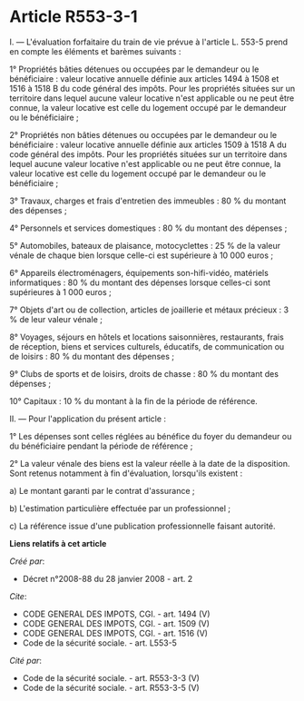 # Article R553-3-1

I. ― L'évaluation forfaitaire du train de vie prévue à l'article L. 553-5 prend en compte les éléments et barèmes suivants : 

1° Propriétés bâties détenues ou occupées par le demandeur ou le bénéficiaire : valeur locative annuelle définie aux articles
1494 à 1508 et 1516 à 1518 B du code général des impôts. Pour les propriétés situées sur un territoire dans lequel aucune
valeur locative n'est applicable ou ne peut être connue, la valeur locative est celle du logement occupé par le demandeur ou
le bénéficiaire ; 

2° Propriétés non bâties détenues ou occupées par le demandeur ou le bénéficiaire : valeur locative annuelle définie aux
articles 1509 à 1518 A du code général des impôts. Pour les propriétés situées sur un territoire dans lequel aucune valeur
locative n'est applicable ou ne peut être connue, la valeur locative est celle du logement occupé par le demandeur ou le
bénéficiaire ; 

3° Travaux, charges et frais d'entretien des immeubles : 80 % du montant des dépenses ; 

4° Personnels et services domestiques : 80 % du montant des dépenses ; 

5° Automobiles, bateaux de plaisance, motocyclettes : 25 % de la valeur vénale de chaque bien lorsque celle-ci est supérieure
à 10 000 euros ; 

6° Appareils électroménagers, équipements son-hifi-vidéo, matériels informatiques : 80 % du montant des dépenses lorsque
celles-ci sont supérieures à 1 000 euros ; 

7° Objets d'art ou de collection, articles de joaillerie et métaux précieux : 3 % de leur valeur vénale ; 

8° Voyages, séjours en hôtels et locations saisonnières, restaurants, frais de réception, biens et services culturels,
éducatifs, de communication ou de loisirs : 80 % du montant des dépenses ; 

9° Clubs de sports et de loisirs, droits de chasse : 80 % du montant des dépenses ; 

10° Capitaux : 10 % du montant à la fin de la période de référence. 

II. ― Pour l'application du présent article : 

1° Les dépenses sont celles réglées au bénéfice du foyer du demandeur ou du bénéficiaire pendant la période de référence ; 

2° La valeur vénale des biens est la valeur réelle à la date de la disposition. Sont retenus notamment à fin d'évaluation,
lorsqu'ils existent : 

a) Le montant garanti par le contrat d'assurance ; 

b) L'estimation particulière effectuée par un professionnel ; 

c) La référence issue d'une publication professionnelle faisant autorité.

**Liens relatifs à cet article**

_Créé par_:

  - Décret n°2008-88 du 28 janvier 2008 - art. 2

_Cite_:

  - CODE GENERAL DES IMPOTS, CGI. - art. 1494 (V)
  - CODE GENERAL DES IMPOTS, CGI. - art. 1509 (V)
  - CODE GENERAL DES IMPOTS, CGI. - art. 1516 (V)
  - Code de la sécurité sociale. - art. L553-5

_Cité par_:

  - Code de la sécurité sociale. - art. R553-3-3 (V)
  - Code de la sécurité sociale. - art. R553-3-5 (V)
